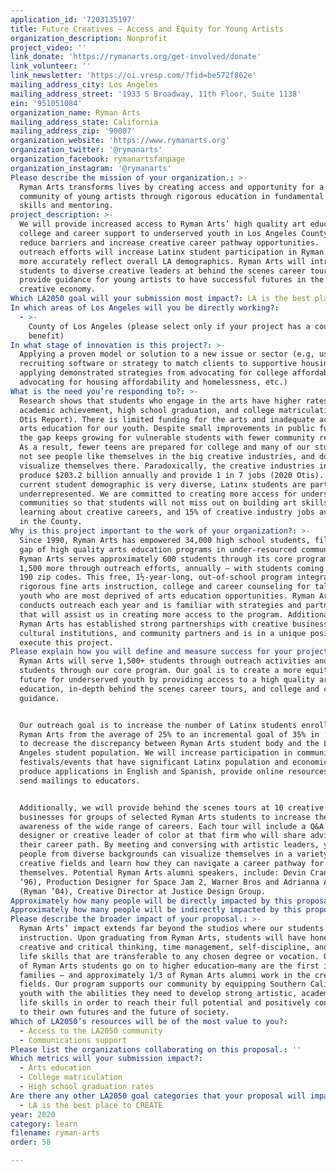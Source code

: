 ```yaml
---
application_id: '7203135197'
title: Future Creatives – Access and Equity for Young Artists
organization_description: Nonprofit
project_video: ''
link_donate: 'https://rymanarts.org/get-involved/donate'
link_volunteer: ''
link_newsletter: 'https://oi.vresp.com/?fid=be572f862e'
mailing_address_city: Los Angeles
mailing_address_street: '1933 S Broadway, 11th Floor, Suite 1138'
ein: '951051084'
organization_name: Ryman Arts
mailing_address_state: California
mailing_address_zip: '90007'
organization_website: 'https://www.rymanarts.org'
organization_twitter: '@rymanarts'
organization_facebook: rymanartsfanpage
organization_instagram: '@rymanarts'
Please describe the mission of your organization.: >-
  Ryman Arts transforms lives by creating access and opportunity for a diverse
  community of young artists through rigorous education in fundamental art
  skills and mentoring.
project_description: >-
  We will provide increased access to Ryman Arts’ high quality art education and
  college and career support to underserved youth in Los Angeles County to
  reduce barriers and increase creative career pathway opportunities.  Community
  outreach efforts will increase Latinx student participation in Ryman Arts to
  more accurately reflect overall LA demographics. Ryman Arts will introduce
  students to diverse creative leaders at behind the scenes career tours to
  provide guidance for young artists to have successful futures in the LA
  creative economy.
Which LA2050 goal will your submission most impact?: LA is the best place to LEARN
In which areas of Los Angeles will you be directly working?:
  - >-
    County of Los Angeles (please select only if your project has a countywide
    benefit)
In what stage of innovation is this project?: >-
  Applying a proven model or solution to a new issue or sector (e.g, using a job
  recruiting software or strategy to match clients to supportive housing sites,
  applying demonstrated strategies from advocating for college affordability to
  advocating for housing affordability and homelessness, etc.)
What is the need you’re responding to?: >-
  Research shows that students who engage in the arts have higher rates of
  academic achievement, high school graduation, and college matriculation (2017
  Otis Report). There is limited funding for the arts and inadequate access to
  arts education for our youth. Despite small improvements in public funding,
  the gap keeps growing for vulnerable students with fewer community resources.
  As a result, fewer teens are prepared for college and many of our students do
  not see people like themselves in the big creative industries, and don’t
  visualize themselves there. Paradoxically, the creative industries in LA
  produce $203.2 billion annually and provide 1 in 7 jobs (2020 Otis). While our
  current student demographic is very diverse, Latinx students are particularly
  underrepresented. We are committed to creating more access for underserved
  communities so that students will not miss out on building art skills,
  learning about creative careers, and 15% of creative industry jobs available
  in the County.
Why is this project important to the work of your organization?: >-
  Since 1990, Ryman Arts has empowered 34,000 high school students, filling the
  gap of high quality arts education programs in under-resourced communities.
  Ryman Arts serves approximately 600 students through its core program and
  1,500 more through outreach efforts, annually – with students coming from over
  190 zip codes. This free, 1½-year-long, out-of-school program integrates
  rigorous fine arts instruction, college and career counseling for talented
  youth who are most deprived of arts education opportunities. Ryman Arts
  conducts outreach each year and is familiar with strategies and partnerships
  that will assist us in creating more access to the program. Additionally,
  Ryman Arts has established strong partnerships with creative businesses,
  cultural institutions, and community partners and is in a unique position to
  execute this project.
Please explain how you will define and measure success for your project.: >
  Ryman Arts will serve 1,500+ students through outreach activities and 600
  students through our core program. Our goal is to create a more equitable
  future for underserved youth by providing access to a high quality arts
  education, in-depth behind the scenes career tours, and college and career
  guidance.


  Our outreach goal is to increase the number of Latinx students enrolled in
  Ryman Arts from the average of 25% to an incremental goal of 35% in ‘20-’21, 
  to decrease the discrepancy between Ryman Arts student body and the Los
  Angeles student population. We will increase participation in community
  festivals/events that have significant Latinx population and economic need,
  produce applications in English and Spanish, provide online resources, and
  send mailings to educators. 


  Additionally, we will provide behind the scenes tours at 10 creative
  businesses for groups of selected Ryman Arts students to increase their
  awareness of the wide range of careers. Each tour will include a Q&A with a
  designer or creative leader of color at that firm who will share advice and
  their career path. By meeting and conversing with artistic leaders, young
  people from diverse backgrounds can visualize themselves in a variety of
  creative fields and learn how they can navigate a career pathway for
  themselves. Potential Ryman Arts alumni speakers, include: Devin Crane (Ryman
  ‘96), Production Designer for Space Jam 2, Warner Bros and Adrianna Arambula
  (Ryman ’04), Creative Director at Justice Design Group. 
Approximately how many people will be directly impacted by this proposal?: '2100'
Approximately how many people will be indirectly impacted by this proposal?: '10120'
Please describe the broader impact of your proposal.: >-
  Ryman Arts’ impact extends far beyond the studios where our students receive
  instruction. Upon graduating from Ryman Arts, students will have honed their
  creative and critical thinking, time management, self-discipline, and other
  life skills that are transferable to any chosen degree or vocation. Over 95%
  of Ryman Arts students go on to higher education—many are the first in their
  families – and approximately 1/3 of Ryman Arts alumni work in the creative
  fields. Our program supports our community by equipping Southern California’s
  youth with the abilities they need to develop strong artistic, academic, and
  life skills in order to reach their full potential and positively contribute
  to their own futures and the future of society.
Which of LA2050’s resources will be of the most value to you?:
  - Access to the LA2050 community
  - Communications support
Please list the organizations collaborating on this proposal.: ''
Which metrics will your submission impact?:
  - Arts education
  - College matriculation
  - High school graduation rates
Are there any other LA2050 goal categories that your proposal will impact?:
  - LA is the best place to CREATE
year: 2020
category: learn
filename: ryman-arts
order: 58

---
```

